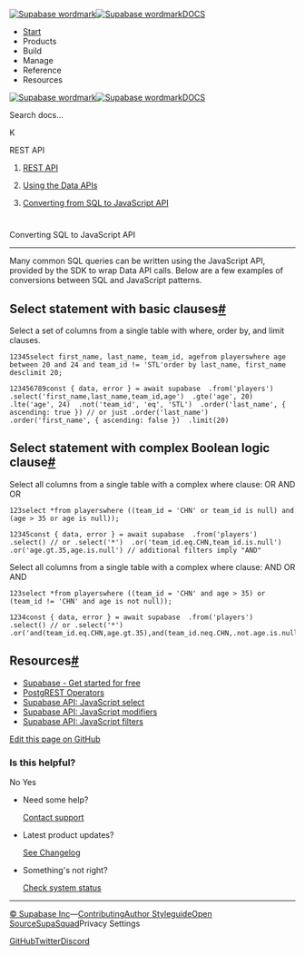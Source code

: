 [![Supabase wordmark](https://supabase.com/docs/_next/image?url=%2Fdocs%2Fsupabase-dark.svg&w=256&q=75&dpl=dpl_5BYG5BkQhU19GEfZfhcgAbeGcRQo)![Supabase wordmark](https://supabase.com/docs/_next/image?url=%2Fdocs%2Fsupabase-light.svg&w=256&q=75&dpl=dpl_5BYG5BkQhU19GEfZfhcgAbeGcRQo)DOCS](https://supabase.com/docs)

-   [Start](https://supabase.com/docs/guides/getting-started)
-   Products
-   Build
-   Manage
-   Reference
-   Resources

[![Supabase wordmark](https://supabase.com/docs/_next/image?url=%2Fdocs%2Fsupabase-dark.svg&w=256&q=75&dpl=dpl_5BYG5BkQhU19GEfZfhcgAbeGcRQo)![Supabase wordmark](https://supabase.com/docs/_next/image?url=%2Fdocs%2Fsupabase-light.svg&w=256&q=75&dpl=dpl_5BYG5BkQhU19GEfZfhcgAbeGcRQo)DOCS](https://supabase.com/docs)

Search docs...

K

REST API

1.  [REST API](https://supabase.com/docs/guides/api)

3.  [Using the Data APIs](https://supabase.com/docs/guides/api/data-apis)

5.  [Converting from SQL to JavaScript API](https://supabase.com/docs/guides/api/sql-to-api)

# 

Converting SQL to JavaScript API

* * *

Many common SQL queries can be written using the JavaScript API, provided by the SDK to wrap Data API calls. Below are a few examples of conversions between SQL and JavaScript patterns.

## Select statement with basic clauses[#](#select-statement-with-basic-clauses)

Select a set of columns from a single table with where, order by, and limit clauses.

```
12345select first_name, last_name, team_id, agefrom playerswhere age between 20 and 24 and team_id != 'STL'order by last_name, first_name desclimit 20;
```

```
123456789const { data, error } = await supabase  .from('players')  .select('first_name,last_name,team_id,age')  .gte('age', 20)  .lte('age', 24)  .not('team_id', 'eq', 'STL')  .order('last_name', { ascending: true }) // or just .order('last_name')  .order('first_name', { ascending: false })  .limit(20)
```

## Select statement with complex Boolean logic clause[#](#select-statement-with-complex-boolean-logic-clause)

Select all columns from a single table with a complex where clause: OR AND OR

```
123select *from playerswhere ((team_id = 'CHN' or team_id is null) and (age > 35 or age is null));
```

```
12345const { data, error } = await supabase  .from('players')  .select() // or .select('*')  .or('team_id.eq.CHN,team_id.is.null')  .or('age.gt.35,age.is.null') // additional filters imply "AND"
```

Select all columns from a single table with a complex where clause: AND OR AND

```
123select *from playerswhere ((team_id = 'CHN' and age > 35) or (team_id != 'CHN' and age is not null));
```

```
1234const { data, error } = await supabase  .from('players')  .select() // or .select('*')  .or('and(team_id.eq.CHN,age.gt.35),and(team_id.neq.CHN,.not.age.is.null)')
```

## Resources[#](#resources)

-   [Supabase - Get started for free](https://supabase.com)
-   [PostgREST Operators](https://postgrest.org/en/stable/api.html#operators)
-   [Supabase API: JavaScript select](https://supabase.com/docs/reference/javascript/select)
-   [Supabase API: JavaScript modifiers](https://supabase.com/docs/reference/javascript/using-modifiers)
-   [Supabase API: JavaScript filters](https://supabase.com/docs/reference/javascript/using-filters)

[Edit this page on GitHub](https://github.com/supabase/supabase/blob/master/apps/docs/content/guides/api/sql-to-api.mdx)

### Is this helpful?

No Yes

-   Need some help?
    
    [Contact support](https://supabase.com/support)
-   Latest product updates?
    
    [See Changelog](https://supabase.com/changelog)
-   Something's not right?
    
    [Check system status](https://status.supabase.com/)

* * *

[© Supabase Inc](https://supabase.com/)—[Contributing](https://github.com/supabase/supabase/blob/master/apps/docs/DEVELOPERS.md)[Author Styleguide](https://github.com/supabase/supabase/blob/master/apps/docs/CONTRIBUTING.md)[Open Source](https://supabase.com/open-source)[SupaSquad](https://supabase.com/supasquad)Privacy Settings

[GitHub](https://github.com/supabase/supabase)[Twitter](https://twitter.com/supabase)[Discord](https://discord.supabase.com/)